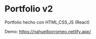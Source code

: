 <h1> Portfolio v2 </h1>
Portfolio hecho con HTML,CSS,JS (React)

Demo: https://nahuelborromeo.netlify.app/
